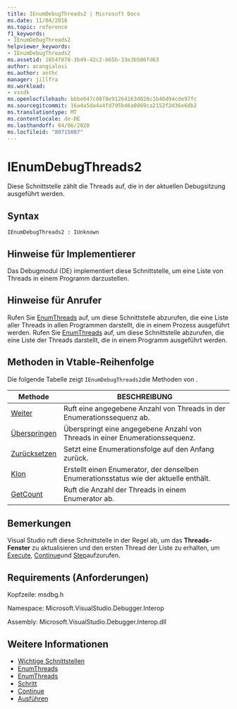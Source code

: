 ```yaml
---
title: IEnumDebugThreads2 | Microsoft Docs
ms.date: 11/04/2016
ms.topic: reference
f1_keywords:
- IEnumDebugThreads2
helpviewer_keywords:
- IEnumDebugThreads2
ms.assetid: 1854f078-3b49-42c2-b65b-33e3b506fd63
author: acangialosi
ms.author: anthc
manager: jillfra
ms.workload:
- vssdk
ms.openlocfilehash: bbbe047c08f8e91264163d028c1b40d94cde97fc
ms.sourcegitcommit: 16a4a5da4a4fd795b46a0869ca2152f2d36e6db2
ms.translationtype: MT
ms.contentlocale: de-DE
ms.lasthandoff: 04/06/2020
ms.locfileid: "80715087"
---
```

# <a name="ienumdebugthreads2"></a>IEnumDebugThreads2
Diese Schnittstelle zählt die Threads auf, die in der aktuellen Debugsitzung ausgeführt werden.

## <a name="syntax"></a>Syntax

```
IEnumDebugThreads2 : IUnknown
```

## <a name="notes-for-implementers"></a>Hinweise für Implementierer
 Das Debugmodul (DE) implementiert diese Schnittstelle, um eine Liste von Threads in einem Programm darzustellen.

## <a name="notes-for-callers"></a>Hinweise für Anrufer
 Rufen Sie [EnumThreads](../../../extensibility/debugger/reference/idebugprocess2-enumthreads.md) auf, um diese Schnittstelle abzurufen, die eine Liste aller Threads in allen Programmen darstellt, die in einem Prozess ausgeführt werden. Rufen Sie [EnumThreads](../../../extensibility/debugger/reference/idebugprogram2-enumthreads.md) auf, um diese Schnittstelle abzurufen, die eine Liste der Threads darstellt, die in einem Programm ausgeführt werden.

## <a name="methods-in-vtable-order"></a>Methoden in Vtable-Reihenfolge
 Die folgende Tabelle zeigt `IEnumDebugThreads2`die Methoden von .

|Methode|BESCHREIBUNG|
|------------|-----------------|
|[Weiter](../../../extensibility/debugger/reference/ienumdebugthreads2-next.md)|Ruft eine angegebene Anzahl von Threads in der Enumerationssequenz ab.|
|[Überspringen](../../../extensibility/debugger/reference/ienumdebugthreads2-skip.md)|Überspringt eine angegebene Anzahl von Threads in einer Enumerationssequenz.|
|[Zurücksetzen](../../../extensibility/debugger/reference/ienumdebugthreads2-reset.md)|Setzt eine Enumerationsfolge auf den Anfang zurück.|
|[Klon](../../../extensibility/debugger/reference/ienumdebugthreads2-clone.md)|Erstellt einen Enumerator, der denselben Enumerationsstatus wie der aktuelle enthält.|
|[GetCount](../../../extensibility/debugger/reference/ienumdebugthreads2-getcount.md)|Ruft die Anzahl der Threads in einem Enumerator ab.|

## <a name="remarks"></a>Bemerkungen
 Visual Studio ruft diese Schnittstelle in der Regel ab, um das **Threads-Fenster** zu aktualisieren und den ersten Thread der Liste zu erhalten, um [Execute](../../../extensibility/debugger/reference/idebugprocess3-execute.md), [Continue](../../../extensibility/debugger/reference/idebugprocess3-continue.md)und [Step](../../../extensibility/debugger/reference/idebugprocess3-step.md)aufzurufen.

## <a name="requirements"></a>Requirements (Anforderungen)
 Kopfzeile: msdbg.h

 Namespace: Microsoft.VisualStudio.Debugger.Interop

 Assembly: Microsoft.VisualStudio.Debugger.Interop.dll

## <a name="see-also"></a>Weitere Informationen
- [Wichtige Schnittstellen](../../../extensibility/debugger/reference/core-interfaces.md)
- [EnumThreads](../../../extensibility/debugger/reference/idebugprocess2-enumthreads.md)
- [EnumThreads](../../../extensibility/debugger/reference/idebugprogram2-enumthreads.md)
- [Schritt](../../../extensibility/debugger/reference/idebugprocess3-step.md)
- [Continue](../../../extensibility/debugger/reference/idebugprocess3-continue.md)
- [Ausführen](../../../extensibility/debugger/reference/idebugprocess3-execute.md)
